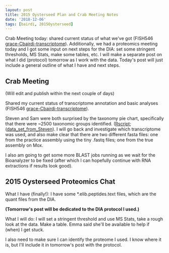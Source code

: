 ```yaml
---
layout: post
title: 2015 Oysterseed Plan and Crab Meeting Notes
date: '2018-12-06'
tags: [bairdi, 2015Oysterseed]
---
```

Crab Meeting today: shared current status of what we've got (FISH546 [grace-Cbairdi-transcriptome](https://github.com/fish546-2018/grace-Cbairdi-transcriptome)). Additionally, we had a proteomics meeting today and I got some input on next steps for the DIA: set some stringent thresholds, MS Stats, make some tables, etc. I will make a separate post on what I did (protocol) tomorrow as I work with the data. Today's post will just include a general outline of what I have and next steps. 

## Crab Meeting
(Will edit and publish within the next couple of days)

Shared my current status of transcriptome annotation and basic analyses (FISH546 [grace-Cbairdi-transcriptome](https://github.com/fish546-2018/grace-Cbairdi-transcriptome)). 

Steven and Sam were both surprised by the taxonomy pie chart, specifically that there were ~2500 taxonomic groups identified. ([Rscript](https://github.com/fish546-2018/grace-Cbairdi-transcriptome/blob/master/scripts/taxa_breakdown.R); ([data_set_from_Steven](http://gannet.fish.washington.edu/seashell/bu-mox/analyses/1114b/cg-trinity-nt.tab)). I will go back and investigate which transcriptome was used, and also make clear that there are two different fasta files: one from the practice assembly using the tiny .fastq files; one from the true assembly on Mox. 

I also am going to get some more BLAST jobs running as we wait for the Bioanalyzer to be fixed (after which I can hopefully continue with RNA extractions if results look good). 

## 2015 Oysterseed Proteomics Chat
What I have (finally!): 
I have some *.elib.peptides.text files, which are the quant files from the DIA. 

**(Tomorrow's post will be dedicated to the DIA protocol I used.)** 

What I will do:
I will set a stringent threshold and use MS Stats, take a rough look at the data. Make a table. Emma said she'll be available to help if (when) I get stuck. 

I also need to make sure I can identify the proteome I used. I know where it is, but I'll include it in tomorrow's post with the protocol. 


